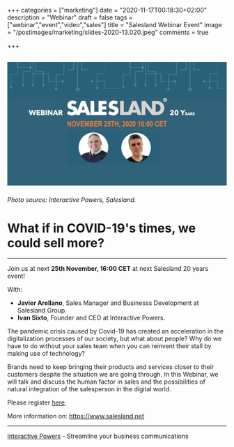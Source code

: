 +++
categories = ["marketing"]
date = "2020-11-17T00:18:30+02:00"
description = "Webinar"
draft = false
tags = ["webinar","event","video","sales"]
title = "Salesland Webinar Event"
image = "/postimages/marketing/slides-2020-13.020.jpeg"
comments = true

+++

![Salesland Webinar](/postimages/marketing/slides-2020-13.020.jpeg)
-------
###### Photo source: Interactive Powers, Salesland.

#	What if in COVID-19's times, we could sell more?
---

Join us at next **25th November, 16:00 CET** at next Salesland 20 years event!

With:

* **Javier Arellano**, Sales Manager and Businesss Development at Salesland Group.
* **Ivan Sixto**, Founder and CEO at Interactive Powers.

The pandemic crisis caused by Covid-19 has created an acceleration in the digitalization processes of our society, but what about people? Why do we have to do without your sales team when you can reinvent their stall by making use of technology? 

Brands need to keep bringing their products and services closer to their customers despite the situation we are going through. In this Webinar, we will talk and discuss the human factor in sales and the possibilities of natural integration of the salesperson in the digital world.

Please register [here](https://register.gotowebinar.com/register/2954964298697983759).

More information on: https://www.salesland.net

---
[Interactive Powers](https://www.ivrpowers.com/) - Streamline your business communications
